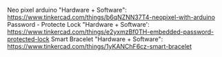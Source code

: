 Neo pixel arduino "Hardware + Software": https://www.tinkercad.com/things/b6qNZNN37T4-neopixel-with-arduino
Password - Protecte Lock "Hardware + Software': https://www.tinkercad.com/things/e2yxmzBf0TH-embedded-password-protected-lock
Smart Bracelet "Hardware + Software": https://www.tinkercad.com/things/1yKANChF6cz-smart-bracelet
